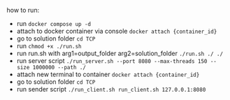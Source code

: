 how to run:
- run `docker compose up -d`
- attach to docker container via console `docker attach {container_id}`
- go to solution folder `cd TCP`
- run `chmod +x ./run.sh`
- run run.sh with arg1=output_folder arg2=solution_folder `./run.sh ./ ./`
- run server script `./run_server.sh --port 8080 --max-threads 150 --size 1000000 --path ./`
- attach new terminal to container `docker attach {container_id}`
- go to solution folder `cd TCP`
- run sender script `./run_client.sh run_client.sh 127.0.0.1:8080`
